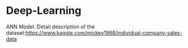 # Deep-Learning
ANN Model.
Detail description of the dataset:https://www.kaggle.com/mickey1968/individual-company-sales-data

